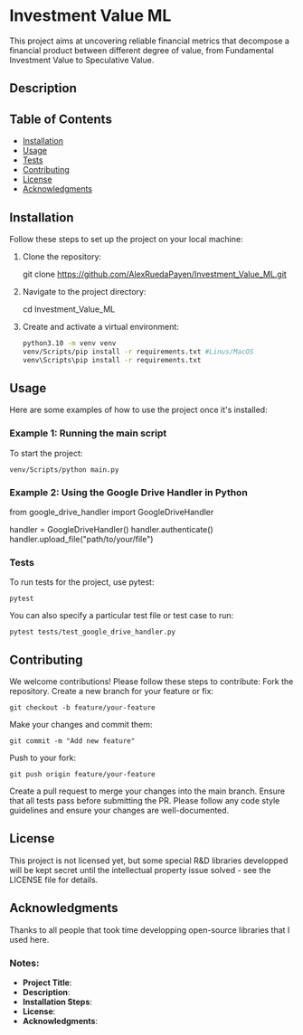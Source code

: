 # Investment Value ML

This project aims at uncovering reliable financial metrics that decompose a financial product between different degree of value, from Fundamental Investment Value to Speculative Value.

## Description

<TBD>

## Table of Contents
- [Installation](#installation)
- [Usage](#usage)
- [Tests](#tests)
- [Contributing](#contributing)
- [License](#license)
- [Acknowledgments](#acknowledgments)

## Installation

Follow these steps to set up the project on your local machine:

1. Clone the repository:

   git clone https://github.com/AlexRuedaPayen/Investment_Value_ML.git

2. Navigate to the project directory:

    cd Investment_Value_ML

3. Create and activate a virtual environment:

    ```bash
    python3.10 -m venv venv
    venv/Scripts/pip install -r requirements.txt #Linus/MacOS
    venv\Scripts\pip install -r requirements.txt
    ````

## Usage

Here are some examples of how to use the project once it's installed:

### Example 1: Running the main script

To start the project:

    venv/Scripts/python main.py

### Example 2: Using the Google Drive Handler in Python

from google_drive_handler import GoogleDriveHandler

handler = GoogleDriveHandler()
handler.authenticate()
handler.upload_file("path/to/your/file")

### Tests
To run tests for the project, use pytest:

    pytest

You can also specify a particular test file or test case to run:

    pytest tests/test_google_drive_handler.py


## Contributing

We welcome contributions! Please follow these steps to contribute:
Fork the repository.
Create a new branch for your feature or fix:

    git checkout -b feature/your-feature

Make your changes and commit them:

    git commit -m "Add new feature"

Push to your fork:

    git push origin feature/your-feature

Create a pull request to merge your changes into the main branch.
Ensure that all tests pass before submitting the PR.
Please follow any code style guidelines and ensure your changes are well-documented.

## License

This project is not licensed yet, but some special R&D libraries developped will be kept secret until the intellectual property issue solved - see the LICENSE file for details.

## Acknowledgments

Thanks to all people that took time developping open-source libraries that I used here.


### Notes:
- **Project Title**: <TBD>
- **Description**: <TBD>
- **Installation Steps**: <TBD>
- **License**: <TBD>
- **Acknowledgments**: <TBD>